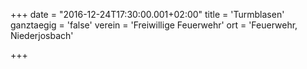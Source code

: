 +++
date = "2016-12-24T17:30:00.001+02:00"
title = 'Turmblasen'
ganztaegig = 'false'
verein = 'Freiwillige Feuerwehr'
ort = 'Feuerwehr, Niederjosbach'

+++

      